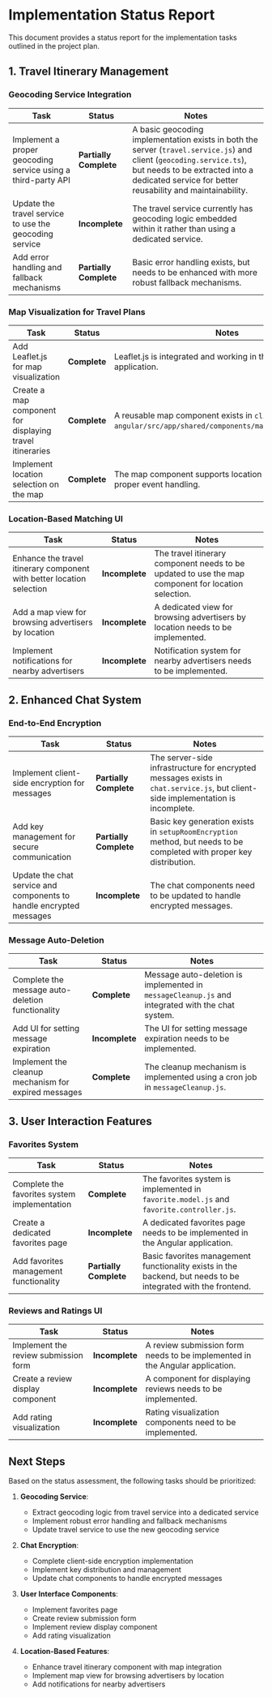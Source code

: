 # Implementation Status Report

This document provides a status report for the implementation tasks outlined in the project plan.

## 1. Travel Itinerary Management

### Geocoding Service Integration

| Task                                                         | Status                 | Notes                                                                                                                                                                                                                |
| ------------------------------------------------------------ | ---------------------- | -------------------------------------------------------------------------------------------------------------------------------------------------------------------------------------------------------------------- |
| Implement a proper geocoding service using a third-party API | **Partially Complete** | A basic geocoding implementation exists in both the server (`travel.service.js`) and client (`geocoding.service.ts`), but needs to be extracted into a dedicated service for better reusability and maintainability. |
| Update the travel service to use the geocoding service       | **Incomplete**         | The travel service currently has geocoding logic embedded within it rather than using a dedicated service.                                                                                                           |
| Add error handling and fallback mechanisms                   | **Partially Complete** | Basic error handling exists, but needs to be enhanced with more robust fallback mechanisms.                                                                                                                          |

### Map Visualization for Travel Plans

| Task                                                     | Status       | Notes                                                                                               |
| -------------------------------------------------------- | ------------ | --------------------------------------------------------------------------------------------------- |
| Add Leaflet.js for map visualization                     | **Complete** | Leaflet.js is integrated and working in the Angular application.                                    |
| Create a map component for displaying travel itineraries | **Complete** | A reusable map component exists in `client-angular/src/app/shared/components/map/map.component.ts`. |
| Implement location selection on the map                  | **Complete** | The map component supports location selection with proper event handling.                           |

### Location-Based Matching UI

| Task                                                                  | Status         | Notes                                                                                               |
| --------------------------------------------------------------------- | -------------- | --------------------------------------------------------------------------------------------------- |
| Enhance the travel itinerary component with better location selection | **Incomplete** | The travel itinerary component needs to be updated to use the map component for location selection. |
| Add a map view for browsing advertisers by location                   | **Incomplete** | A dedicated view for browsing advertisers by location needs to be implemented.                      |
| Implement notifications for nearby advertisers                        | **Incomplete** | Notification system for nearby advertisers needs to be implemented.                                 |

## 2. Enhanced Chat System

### End-to-End Encryption

| Task                                                                | Status                 | Notes                                                                                                                            |
| ------------------------------------------------------------------- | ---------------------- | -------------------------------------------------------------------------------------------------------------------------------- |
| Implement client-side encryption for messages                       | **Partially Complete** | The server-side infrastructure for encrypted messages exists in `chat.service.js`, but client-side implementation is incomplete. |
| Add key management for secure communication                         | **Partially Complete** | Basic key generation exists in `setupRoomEncryption` method, but needs to be completed with proper key distribution.             |
| Update the chat service and components to handle encrypted messages | **Incomplete**         | The chat components need to be updated to handle encrypted messages.                                                             |

### Message Auto-Deletion

| Task                                                 | Status         | Notes                                                                                            |
| ---------------------------------------------------- | -------------- | ------------------------------------------------------------------------------------------------ |
| Complete the message auto-deletion functionality     | **Complete**   | Message auto-deletion is implemented in `messageCleanup.js` and integrated with the chat system. |
| Add UI for setting message expiration                | **Incomplete** | The UI for setting message expiration needs to be implemented.                                   |
| Implement the cleanup mechanism for expired messages | **Complete**   | The cleanup mechanism is implemented using a cron job in `messageCleanup.js`.                    |

## 3. User Interaction Features

### Favorites System

| Task                                         | Status                 | Notes                                                                                                         |
| -------------------------------------------- | ---------------------- | ------------------------------------------------------------------------------------------------------------- |
| Complete the favorites system implementation | **Complete**           | The favorites system is implemented in `favorite.model.js` and `favorite.controller.js`.                      |
| Create a dedicated favorites page            | **Incomplete**         | A dedicated favorites page needs to be implemented in the Angular application.                                |
| Add favorites management functionality       | **Partially Complete** | Basic favorites management functionality exists in the backend, but needs to be integrated with the frontend. |

### Reviews and Ratings UI

| Task                                 | Status         | Notes                                                                        |
| ------------------------------------ | -------------- | ---------------------------------------------------------------------------- |
| Implement the review submission form | **Incomplete** | A review submission form needs to be implemented in the Angular application. |
| Create a review display component    | **Incomplete** | A component for displaying reviews needs to be implemented.                  |
| Add rating visualization             | **Incomplete** | Rating visualization components need to be implemented.                      |

## Next Steps

Based on the status assessment, the following tasks should be prioritized:

1. **Geocoding Service**:

   - Extract geocoding logic from travel service into a dedicated service
   - Implement robust error handling and fallback mechanisms
   - Update travel service to use the new geocoding service

2. **Chat Encryption**:

   - Complete client-side encryption implementation
   - Implement key distribution and management
   - Update chat components to handle encrypted messages

3. **User Interface Components**:

   - Implement favorites page
   - Create review submission form
   - Implement review display component
   - Add rating visualization

4. **Location-Based Features**:
   - Enhance travel itinerary component with map integration
   - Implement map view for browsing advertisers by location
   - Add notifications for nearby advertisers

